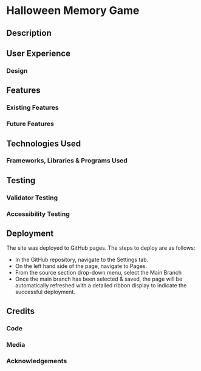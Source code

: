 # Halloween Memory Game

## Description 

## User Experience

### Design

## Features

### Existing Features

### Future Features

## Technologies Used

### Frameworks, Libraries & Programs Used

## Testing

### Validator Testing

### Accessibility Testing

## Deployment
The site was deployed to GitHub pages. The steps to deploy are as follows:
- In the GitHub repository, navigate to the Settings tab.
- On the left hand side of the page, navigate to Pages.
- From the source section drop-down menu, select the Main Branch
- Once the main branch has been selected & saved, the page will be automatically refreshed with a detailed ribbon display to indicate the successful deployment.

## Credits

### Code

### Media

### Acknowledgements

